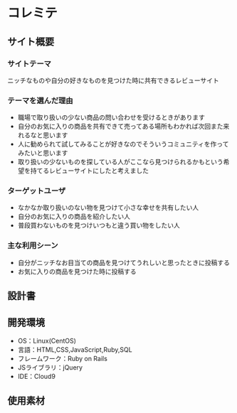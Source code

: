 # コレミテ
## サイト概要
### サイトテーマ
ニッチなものや自分の好きなものを見つけた時に共有できるレビューサイト
### テーマを選んだ理由
* 職場で取り扱いの少ない商品の問い合わせを受けるときがあります
* 自分のお気に入りの商品を共有できて売ってある場所もわかれば次回また来れるなと思います
* 人に勧められて試してみることが好きなのでそういうコミュニティを作ってみたいと思います
* 取り扱いの少ないものを探している人がここなら見つけられるかもという希望を持てるレビューサイトにしたと考えました
### ターゲットユーザ
* なかなか取り扱いのない物を見つけて小さな幸せを共有したい人
* 自分のお気に入りの商品を紹介したい人
* 普段買わないものを見つけいつもと違う買い物をしたい人
### 主な利用シーン
* 自分がニッチなお目当ての商品を見つけてうれしいと思ったときに投稿する
* お気に入りの商品を見つけた時に投稿する
## 設計書
## 開発環境
- OS：Linux(CentOS)
- 言語：HTML,CSS,JavaScript,Ruby,SQL
- フレームワーク：Ruby on Rails
- JSライブラリ：jQuery
- IDE：Cloud9
## 使用素材